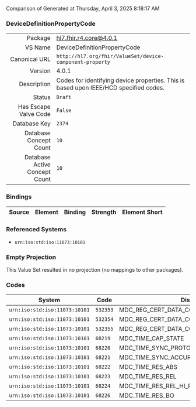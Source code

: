 Comparison of 
Generated at Thursday, April 3, 2025 8:18:17 AM

### DeviceDefinitionPropertyCode

|      |     |
| ---: | --- |
| Package | hl7.fhir.r4.core@4.0.1 |
| VS Name | DeviceDefinitionPropertyCode |
| Canonical URL | `http://hl7.org/fhir/ValueSet/device-component-property` |
| Version | 4.0.1 |
| Description | Codes for identifying device properties.   This is based upon IEEE/HCD specified codes. |
| Status | `Draft` |
| Has Escape Valve Code | `False` |
| Database Key | `2374` |
| Database Concept Count | `10` |
| Database Active Concept Count | `10` |
### Bindings

| Source | Element | Binding | Strength | Element Short |
| ------ | ------- | ------- | -------- | ------------- |

### Referenced Systems

* `urn:iso:std:iso:11073:10101`
### Empty Projection

This Value Set resulted in no projection (no mappings to other packages).

### Codes

| System | Code | Display |
| ------ | ---- | ------- |
| `urn:iso:std:iso:11073:10101` | `532353` | MDC_REG_CERT_DATA_CONTINUA_CERT_DEV_LIST |
| `urn:iso:std:iso:11073:10101` | `532354` | MDC_REG_CERT_DATA_CONTINUA_REG_STATUS |
| `urn:iso:std:iso:11073:10101` | `532355` | MDC_REG_CERT_DATA_CONTINUA_PHG_CERT_LIST |
| `urn:iso:std:iso:11073:10101` | `68219` | MDC_TIME_CAP_STATE |
| `urn:iso:std:iso:11073:10101` | `68220` | MDC_TIME_SYNC_PROTOCOL |
| `urn:iso:std:iso:11073:10101` | `68221` | MDC_TIME_SYNC_ACCURACY |
| `urn:iso:std:iso:11073:10101` | `68222` | MDC_TIME_RES_ABS |
| `urn:iso:std:iso:11073:10101` | `68223` | MDC_TIME_RES_REL |
| `urn:iso:std:iso:11073:10101` | `68224` | MDC_TIME_RES_REL_HI_RES |
| `urn:iso:std:iso:11073:10101` | `68226` | MDC_TIME_RES_BO |
